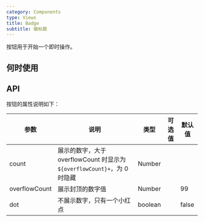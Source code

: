 ```yaml
---
category: Components
type: Views
title: Badge
subtitle: 徽标数
---
```


按钮用于开始一个即时操作。

## 何时使用


## API


按钮的属性说明如下：


| 参数           | 说明                             | 类型       |  可选值 | 默认值 |
|----------------|----------------------------------|------------|---------|--------|
| count          | 展示的数字，大于 overflowCount 时显示为 `${overflowCount}+`，为 0 时隐藏 | Number     |         |        |
| overflowCount  | 展示封顶的数字值                 | Number     |         | 99     |
| dot            | 不展示数字，只有一个小红点       | boolean    |         | false  |


<style>
  .badge-count-example, .badge-dot-example {
    width: 42px;
    height: 42px;
    background-color: #eee;
    display: inline-block;
    border-radius: 6px;
  }
  .example-title {
    margin: 20px 0;
  }
</style>
